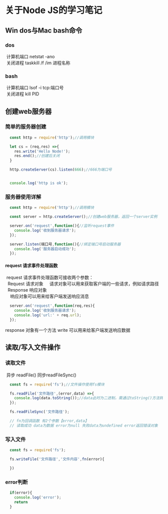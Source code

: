 # 关于Node JS的学习笔记
## Win dos与Mac bash命令
### dos
&#160;计算机端口&#160;netstat -ano  
&#160;关闭进程&#160;taskkill /f /im 进程名称
### bash
&#160;计算机端口&#160;lsof -i tcp:端口号  
&#160;关闭进程&#160;kill PID

## 创建web服务器

### 简单的服务器创建
```javascript
  const http = require('http');//调用模块

  let cs = (req,res) =>{
    res.write('Hello Node!');
    res.end();//创建后关闭
  }

  http.createServer(cs).listen(666);//666为端口号


  console.log('http is ok');
```

### 服务器使用详解
```javascript
  const http = require('http');//调用模块

  const server = http.createServer();//创建web服务器，返回一个server实例

  server.on('request',function(){//监听request事件
    console.log('收到服务器请求');
  });

  server.listen(端口号,function(){//绑定端口号启动服务器
    console.log('服务器启动成功');
  });
```
####   request 请求事件处理函数
&#160;request 请求事件处理函数可接收两个参数：  
&#160;&#160;Request 请求对象
&#160;&#160;&#160;&#160;请求对象可以用来获取客户端的一些请求，例如请求路径  
&#160;&#160;Response 响应对象  
&#160;&#160;&#160;&#160;响应对象可以用来给客户端发送响应消息

```javascript
  server.on('request',function(req,res){
    console.log('收到服务器请求');
    console.log('url:' + req.url);
  });
```

  response 对象有一个方法 write 可以用来给客户端发送响应数据



## 读取/写入文件操作
### 读取文件
&#160;异步 readFile() 同步readFileSync()
```javascript
  const fs = require('fs');//文件操作使用fs模块

  fs.readFile('文件路径',(error,data) =>{
    console.log(data.toString());//data此时为二进制，需通过toString()方法转为字符串
  });

  fs.readFileSync('文件路径');

  // fn为回调函数 有2个参数【error,data】
  // 读取成功 data为数据 error为null 失败data为undefined error返回错误对象
```

### 写入文件
```javascript
  const fs = require('fs');

  fs.writeFile('文件路径','文件内容',fn(error){

  })
```

### error判断
```javascript
  if(error){
    console.log('error');
    return 
  }
```